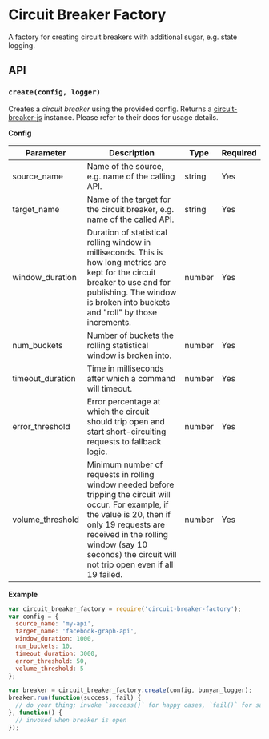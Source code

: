 # Circuit Breaker Factory

A factory for creating circuit breakers with additional sugar, e.g. state logging.

## API

### `create(config, logger)`

Creates a *circuit breaker* using the provided config. Returns a [circuit-breaker-js](https://github.com/yammer/circuit-breaker-js) instance. Please refer to their docs for usage details.

**Config**

| Parameter        | Description                                                                                                                                                                                                                                                     | Type   | Required |
|------------------|-----------------------------------------------------------------------------------------------------------------------------------------------------------------------------------------------------------------------------------------------------------------|--------|----------|
| source_name      | Name of the source, e.g. name of the calling API.                                                                                                                                                                                                               | string | Yes      |
| target_name      | Name of the target for the circuit breaker, e.g. name of the called API.                                                                                                                                                                                        | string | Yes      |
| window_duration  | Duration of statistical rolling window in milliseconds. This is how long metrics are kept for the circuit breaker to use and for publishing. The window is broken into buckets and "roll" by those increments.                                                  | number | Yes      |
| num_buckets      | Number of buckets the rolling statistical window is broken into.                                                                                                                                                                                                | number | Yes      |
| timeout_duration | Time in milliseconds after which a command will timeout.                                                                                                                                                                                                        | number | Yes      |
| error_threshold  | Error percentage at which the circuit should trip open and start short-circuiting requests to fallback logic.                                                                                                                                                   | number | Yes      |
| volume_threshold | Minimum number of requests in rolling window needed before tripping the circuit will occur. For example, if the value is 20, then if only 19 requests are received in the rolling window (say 10 seconds) the circuit will not trip open even if all 19 failed. | number | Yes      |


**Example**

```js
var circuit_breaker_factory = require('circuit-breaker-factory');
var config = {
  source_name: 'my-api',
  target_name: 'facebook-graph-api',
  window_duration: 1000,
  num_buckets: 10,
  timeout_duration: 3000,
  error_threshold: 50,
  volume_threshold: 5
};

var breaker = circuit_breaker_factory.create(config, bunyan_logger);
breaker.run(function(success, fail) {
  // do your thing; invoke `success()` for happy cases, `fail()` for sad cases
}, function() {
  // invoked when breaker is open
});

```
